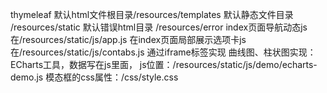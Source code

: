 thymeleaf
默认html文件根目录/resources/templates
默认静态文件目录  /resources/static
默认错误html目录 /resources/error
index页面导航动态js在/resources/static/js/app.js
在index页面局部展示选项卡js在/resources/static/js/contabs.js  通过iframe标签实现
曲线图、柱状图实现：ECharts工具，数据写在js里面，
js位置：/resources/static/js/demo/echarts-demo.js
模态框的css属性：/css/style.css